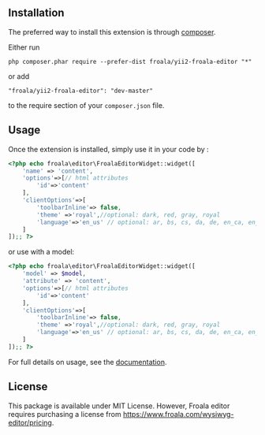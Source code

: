 Installation
------------

The preferred way to install this extension is through [composer](http://getcomposer.org/download/).

Either run

```
php composer.phar require --prefer-dist froala/yii2-froala-editor "*"
```

or add

```
"froala/yii2-froala-editor": "dev-master"
```

to the require section of your `composer.json` file.


Usage
-----

Once the extension is installed, simply use it in your code by  :

```php
<?php echo froala\editor\FroalaEditorWidget::widget([
    'name' => 'content',
    'options'=>[// html attributes
        'id'=>'content'
    ],
    'clientOptions'=>[
        'toolbarInline'=> false,
        'theme' =>'royal',//optional: dark, red, gray, royal
        'language'=>'en_us' // optional: ar, bs, cs, da, de, en_ca, en_gb, en_us ...
    ]
]);; ?>
```

or use with a model:

```php
<?php echo froala\editor\FroalaEditorWidget::widget([
    'model' => $model,
    'attribute' => 'content',
    'options'=>[// html attributes
        'id'=>'content'
    ],
    'clientOptions'=>[
        'toolbarInline'=> false,
        'theme' =>'royal',//optional: dark, red, gray, royal
        'language'=>'en_us' // optional: ar, bs, cs, da, de, en_ca, en_gb, en_us ...
    ]
]);; ?>
```

For full details on usage, see the [documentation](https://froala.com/wysiwyg-editor/docs).

License
----

This package is available under MIT License. However, Froala editor requires purchasing a license from https://www.froala.com/wysiwyg-editor/pricing.
